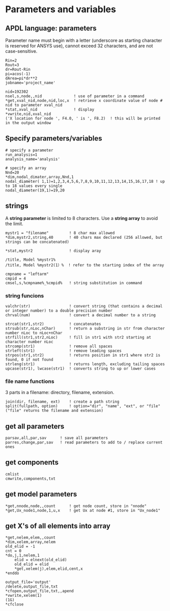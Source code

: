 # Parameters and variables


## APDL language: parameters
Parameter name must begin with a letter (underscore as starting character is reserved for ANSYS use), cannot exceed 32 characters, and are not case-sensitive. 
```
Rin=2
Rout=3
dr=Rout-Rin
pi=acos(-1)
dArea=pi*dr**2
jobname='project_name'

nid=192302
nsel,s,node,,nid              ! use of parameter in a command
*get,xval_nid,node,nid,loc,x  ! retrieve x coordinate value of node # nid to parameter xval_nid
*stat,xval_nid                ! display
*vwrite,nid,xval_nid
('X location for node ', F4.0, ' is ', F8.2)  ! this will be printed in the output window
```


## Specify parameters/variables
```
# specify a parameter
run_analysis=1 
analysis_name='analysis'

# specify an array
Nnd=20 
*dim,nodal_dimater,array,Nnd,1
nodal_diameter( 1,1)=1,2,3,4,5,6,7,8,9,10,11,12,13,14,15,16,17,18 ! up to 18 values every single
nodal_diameter(19,1)=19,20
```

## strings
A **string parameter** is limited to 8 characters. Use a **string array** to avoid the limit.
```
mystr1 = "filename"         ! 8 char max allowed
*dim,mystr2,string,40       ! 40 chars max declared (256 allowed, but strings can be concatenated)

*stat,mystr2                ! display aray

/title, Model %mystr1%
/title, Model %mystr2(1）%  ! refer to the starting index of the array

cmpname = "leftarm"
cmpid = 4
cmsel,s,%cmpname%_%cmpid%   ! string substitution in command
```

### string funcions
```
valchr(str)                 ! convert string (that contains a decimal or integer number) to a double precision number
chrval(num)                 ! convert a decimal number to a string

strcat(str1,str2)           ! concatenates
strsub(str,nLoc,nChar)      ! return a substring in str from character number nLoc to nLoc+nChar
strfill(str1,str2,nLoc)     ! fill in str1 with str2 starting at character number nLoc
strcomp(str1)               ! remove all spaces
strleft(str1)               ! remove leading spaces
strpos(str1,str2)           ! returns position in str1 where str2 is found, 0 if not found
strleng(str1)               ! returns length, excluding tailing spaces
upcase(str1), lwcase(str1)  ! converts string to up or lower cases
```

### file name functions

3 parts in a filename: directory, filename, extension.

```
join(dir, filename, ext)    ! create a path string
split(fullpath, option)     ! option="dir", "name", "ext", or "file" ("file" returns the filename and extension)
```


## get all parameters
```
parsav,all,par,sav      ! save all parameters
parres,change,par,sav   ! read parameters to add to / replace current ones
```

## get components
```
cmlist
cmwrite,components,txt
```

## get model parameters
```
*get,nnode,node,,count      ! get node count, store in "nnode"
*get,Ux_node1,node,1,u,x    ! get Ux at node #1, store in "Ux_node1"
```

## get X's of all elements into array
```
*get,nelem,elem,,count
*dim,xelem,array,nelem
old_elid = -1
cnt = 0
*do,j,1,nelem,1
    elid = elnext(old_elid)
    old_elid = elid
    *get,xelem(j),elem,elid,cent,x
*enddo

output_file='output'
/delete,output_file,txt
*cfopen,output_file,txt,,apend
*vwrite,xelem(1)
(1G)
*cfclose
```
